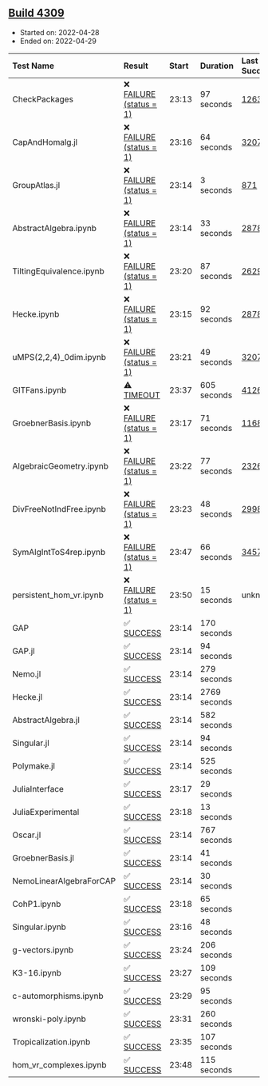 ## [Build 4309](https://oscarci.mathematik.uni-kl.de/job/oscar-stable/4309/)

* Started on: 2022-04-28
* Ended on: 2022-04-29

| Test Name    | Result | Start | Duration | Last Success | First Failure |
|:-------------|:-------|:------|:---------|:-------------|:--------------|
| CheckPackages | ❌ [FAILURE (status = 1)](https://oscarci.mathematik.uni-kl.de/job/oscar-stable/4309/artifact/logs/build-4309/CheckPackages.log) | 23:13 | 97 seconds | [1263](https://oscarci.mathematik.uni-kl.de/job/oscar-stable/1263/) | [1264](https://oscarci.mathematik.uni-kl.de/job/oscar-stable/1264/) |
| CapAndHomalg.jl | ❌ [FAILURE (status = 1)](https://oscarci.mathematik.uni-kl.de/job/oscar-stable/4309/artifact/logs/build-4309/CapAndHomalg.jl.log) | 23:16 | 64 seconds | [3207](https://oscarci.mathematik.uni-kl.de/job/oscar-stable/3207/) | [3208](https://oscarci.mathematik.uni-kl.de/job/oscar-stable/3208/) |
| GroupAtlas.jl | ❌ [FAILURE (status = 1)](https://oscarci.mathematik.uni-kl.de/job/oscar-stable/4309/artifact/logs/build-4309/GroupAtlas.jl.log) | 23:14 | 3 seconds | [871](https://oscarci.mathematik.uni-kl.de/job/oscar-stable/871/) | [872](https://oscarci.mathematik.uni-kl.de/job/oscar-stable/872/) |
| AbstractAlgebra.ipynb | ❌ [FAILURE (status = 1)](https://oscarci.mathematik.uni-kl.de/job/oscar-stable/4309/artifact/logs/build-4309/AbstractAlgebra.ipynb.log) | 23:14 | 33 seconds | [2878](https://oscarci.mathematik.uni-kl.de/job/oscar-stable/2878/) | [2879](https://oscarci.mathematik.uni-kl.de/job/oscar-stable/2879/) |
| TiltingEquivalence.ipynb | ❌ [FAILURE (status = 1)](https://oscarci.mathematik.uni-kl.de/job/oscar-stable/4309/artifact/logs/build-4309/TiltingEquivalence.ipynb.log) | 23:20 | 87 seconds | [2629](https://oscarci.mathematik.uni-kl.de/job/oscar-stable/2629/) | [2630](https://oscarci.mathematik.uni-kl.de/job/oscar-stable/2630/) |
| Hecke.ipynb | ❌ [FAILURE (status = 1)](https://oscarci.mathematik.uni-kl.de/job/oscar-stable/4309/artifact/logs/build-4309/Hecke.ipynb.log) | 23:15 | 92 seconds | [2878](https://oscarci.mathematik.uni-kl.de/job/oscar-stable/2878/) | [2879](https://oscarci.mathematik.uni-kl.de/job/oscar-stable/2879/) |
| uMPS(2,2,4)_0dim.ipynb | ❌ [FAILURE (status = 1)](https://oscarci.mathematik.uni-kl.de/job/oscar-stable/4309/artifact/logs/build-4309/uMPS-2-2-4-_0dim.ipynb.log) | 23:21 | 49 seconds | [3207](https://oscarci.mathematik.uni-kl.de/job/oscar-stable/3207/) | [3208](https://oscarci.mathematik.uni-kl.de/job/oscar-stable/3208/) |
| GITFans.ipynb | ⚠ [TIMEOUT](https://oscarci.mathematik.uni-kl.de/job/oscar-stable/4309/artifact/logs/build-4309/GITFans.ipynb.log) | 23:37 | 605 seconds | [4126](https://oscarci.mathematik.uni-kl.de/job/oscar-stable/4126/) | [4127](https://oscarci.mathematik.uni-kl.de/job/oscar-stable/4127/) |
| GroebnerBasis.ipynb | ❌ [FAILURE (status = 1)](https://oscarci.mathematik.uni-kl.de/job/oscar-stable/4309/artifact/logs/build-4309/GroebnerBasis.ipynb.log) | 23:17 | 71 seconds | [1168](https://oscarci.mathematik.uni-kl.de/job/oscar-stable/1168/) | [1169](https://oscarci.mathematik.uni-kl.de/job/oscar-stable/1169/) |
| AlgebraicGeometry.ipynb | ❌ [FAILURE (status = 1)](https://oscarci.mathematik.uni-kl.de/job/oscar-stable/4309/artifact/logs/build-4309/AlgebraicGeometry.ipynb.log) | 23:22 | 77 seconds | [2326](https://oscarci.mathematik.uni-kl.de/job/oscar-stable/2326/) | [2327](https://oscarci.mathematik.uni-kl.de/job/oscar-stable/2327/) |
| DivFreeNotIndFree.ipynb | ❌ [FAILURE (status = 1)](https://oscarci.mathematik.uni-kl.de/job/oscar-stable/4309/artifact/logs/build-4309/DivFreeNotIndFree.ipynb.log) | 23:23 | 48 seconds | [2998](https://oscarci.mathematik.uni-kl.de/job/oscar-stable/2998/) | [2999](https://oscarci.mathematik.uni-kl.de/job/oscar-stable/2999/) |
| SymAlgIntToS4rep.ipynb | ❌ [FAILURE (status = 1)](https://oscarci.mathematik.uni-kl.de/job/oscar-stable/4309/artifact/logs/build-4309/SymAlgIntToS4rep.ipynb.log) | 23:47 | 66 seconds | [3457](https://oscarci.mathematik.uni-kl.de/job/oscar-stable/3457/) | [3458](https://oscarci.mathematik.uni-kl.de/job/oscar-stable/3458/) |
| persistent_hom_vr.ipynb | ❌ [FAILURE (status = 1)](https://oscarci.mathematik.uni-kl.de/job/oscar-stable/4309/artifact/logs/build-4309/persistent_hom_vr.ipynb.log) | 23:50 | 15 seconds | unknown | unknown |
| GAP | ✅ [SUCCESS](https://oscarci.mathematik.uni-kl.de/job/oscar-stable/4309/artifact/logs/build-4309/GAP.log) | 23:14 | 170 seconds |  |  |
| GAP.jl | ✅ [SUCCESS](https://oscarci.mathematik.uni-kl.de/job/oscar-stable/4309/artifact/logs/build-4309/GAP.jl.log) | 23:14 | 94 seconds |  |  |
| Nemo.jl | ✅ [SUCCESS](https://oscarci.mathematik.uni-kl.de/job/oscar-stable/4309/artifact/logs/build-4309/Nemo.jl.log) | 23:14 | 279 seconds |  |  |
| Hecke.jl | ✅ [SUCCESS](https://oscarci.mathematik.uni-kl.de/job/oscar-stable/4309/artifact/logs/build-4309/Hecke.jl.log) | 23:14 | 2769 seconds |  |  |
| AbstractAlgebra.jl | ✅ [SUCCESS](https://oscarci.mathematik.uni-kl.de/job/oscar-stable/4309/artifact/logs/build-4309/AbstractAlgebra.jl.log) | 23:14 | 582 seconds |  |  |
| Singular.jl | ✅ [SUCCESS](https://oscarci.mathematik.uni-kl.de/job/oscar-stable/4309/artifact/logs/build-4309/Singular.jl.log) | 23:14 | 94 seconds |  |  |
| Polymake.jl | ✅ [SUCCESS](https://oscarci.mathematik.uni-kl.de/job/oscar-stable/4309/artifact/logs/build-4309/Polymake.jl.log) | 23:14 | 525 seconds |  |  |
| JuliaInterface | ✅ [SUCCESS](https://oscarci.mathematik.uni-kl.de/job/oscar-stable/4309/artifact/logs/build-4309/JuliaInterface.log) | 23:17 | 29 seconds |  |  |
| JuliaExperimental | ✅ [SUCCESS](https://oscarci.mathematik.uni-kl.de/job/oscar-stable/4309/artifact/logs/build-4309/JuliaExperimental.log) | 23:18 | 13 seconds |  |  |
| Oscar.jl | ✅ [SUCCESS](https://oscarci.mathematik.uni-kl.de/job/oscar-stable/4309/artifact/logs/build-4309/Oscar.jl.log) | 23:14 | 767 seconds |  |  |
| GroebnerBasis.jl | ✅ [SUCCESS](https://oscarci.mathematik.uni-kl.de/job/oscar-stable/4309/artifact/logs/build-4309/GroebnerBasis.jl.log) | 23:14 | 41 seconds |  |  |
| NemoLinearAlgebraForCAP | ✅ [SUCCESS](https://oscarci.mathematik.uni-kl.de/job/oscar-stable/4309/artifact/logs/build-4309/NemoLinearAlgebraForCAP.log) | 23:14 | 30 seconds |  |  |
| CohP1.ipynb | ✅ [SUCCESS](https://oscarci.mathematik.uni-kl.de/job/oscar-stable/4309/artifact/logs/build-4309/CohP1.ipynb.log) | 23:18 | 65 seconds |  |  |
| Singular.ipynb | ✅ [SUCCESS](https://oscarci.mathematik.uni-kl.de/job/oscar-stable/4309/artifact/logs/build-4309/Singular.ipynb.log) | 23:16 | 48 seconds |  |  |
| g-vectors.ipynb | ✅ [SUCCESS](https://oscarci.mathematik.uni-kl.de/job/oscar-stable/4309/artifact/logs/build-4309/g-vectors.ipynb.log) | 23:24 | 206 seconds |  |  |
| K3-16.ipynb | ✅ [SUCCESS](https://oscarci.mathematik.uni-kl.de/job/oscar-stable/4309/artifact/logs/build-4309/K3-16.ipynb.log) | 23:27 | 109 seconds |  |  |
| c-automorphisms.ipynb | ✅ [SUCCESS](https://oscarci.mathematik.uni-kl.de/job/oscar-stable/4309/artifact/logs/build-4309/c-automorphisms.ipynb.log) | 23:29 | 95 seconds |  |  |
| wronski-poly.ipynb | ✅ [SUCCESS](https://oscarci.mathematik.uni-kl.de/job/oscar-stable/4309/artifact/logs/build-4309/wronski-poly.ipynb.log) | 23:31 | 260 seconds |  |  |
| Tropicalization.ipynb | ✅ [SUCCESS](https://oscarci.mathematik.uni-kl.de/job/oscar-stable/4309/artifact/logs/build-4309/Tropicalization.ipynb.log) | 23:35 | 107 seconds |  |  |
| hom_vr_complexes.ipynb | ✅ [SUCCESS](https://oscarci.mathematik.uni-kl.de/job/oscar-stable/4309/artifact/logs/build-4309/hom_vr_complexes.ipynb.log) | 23:48 | 115 seconds |  |  |

